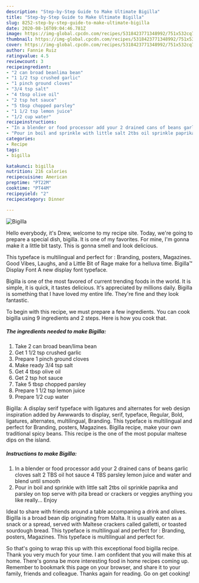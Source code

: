 ```yaml
---
description: "Step-by-Step Guide to Make Ultimate Bigilla"
title: "Step-by-Step Guide to Make Ultimate Bigilla"
slug: 8252-step-by-step-guide-to-make-ultimate-bigilla
date: 2020-08-16T09:04:46.781Z
image: https://img-global.cpcdn.com/recipes/5318423771348992/751x532cq70/bigilla-recipe-main-photo.jpg
thumbnail: https://img-global.cpcdn.com/recipes/5318423771348992/751x532cq70/bigilla-recipe-main-photo.jpg
cover: https://img-global.cpcdn.com/recipes/5318423771348992/751x532cq70/bigilla-recipe-main-photo.jpg
author: Fannie Ruiz
ratingvalue: 4.5
reviewcount: 3
recipeingredient:
- "2 can broad beanlima bean"
- "1 1/2 tsp crushed garlic"
- "1 pinch ground cloves"
- "3/4 tsp salt"
- "4 tbsp olive oil"
- "2 tsp hot sauce"
- "5 tbsp chopped parsley"
- "1 1/2 tsp lemon juice"
- "1/2 cup water"
recipeinstructions:
- "In a blender or food processor add your 2 drained cans of beans garlic cloves salt 2 TBS oil hot sauce 4 TBS parsley lemon juice and water and blend until smooth"
- "Pour in boil and sprinkle with little salt 2tbs oil sprinkle paprika and parsley on top serve with pita bread or crackers or veggies anything you like really... Enjoy"
categories:
- Recipe
tags:
- bigilla

katakunci: bigilla 
nutrition: 216 calories
recipecuisine: American
preptime: "PT22M"
cooktime: "PT44M"
recipeyield: "2"
recipecategory: Dinner

---
```



![Bigilla](https://img-global.cpcdn.com/recipes/5318423771348992/751x532cq70/bigilla-recipe-main-photo.jpg)

Hello everybody, it's Drew, welcome to my recipe site. Today, we're going to prepare a special dish, bigilla. It is one of my favorites. For mine, I'm gonna make it a little bit tasty. This is gonna smell and look delicious.

This typeface is multilingual and perfect for : Branding, posters, Magazines. Good Vibes, Laughs, and a Little Bit of Rage make for a helluva time. Bigilla™ Display Font A new display font typeface.

Bigilla is one of the most favored of current trending foods in the world. It is simple, it is quick, it tastes delicious. It's appreciated by millions daily. Bigilla is something that I have loved my entire life. They're fine and they look fantastic.


To begin with this recipe, we must prepare a few ingredients. You can cook bigilla using 9 ingredients and 2 steps. Here is how you cook that.

<!--inarticleads1-->

##### The ingredients needed to make Bigilla:

1. Take 2 can broad bean/lima bean
1. Get 1 1/2 tsp crushed garlic
1. Prepare 1 pinch ground cloves
1. Make ready 3/4 tsp salt
1. Get 4 tbsp olive oil
1. Get 2 tsp hot sauce
1. Take 5 tbsp chopped parsley
1. Prepare 1 1/2 tsp lemon juice
1. Prepare 1/2 cup water


Bigilla: A display serif typeface with ligatures and alternates for web design inspiration added by Awwwards to display, serif, typeface, Regular, Bold, ligatures, alternates, multilingual, Branding. This typeface is multilingual and perfect for Branding, posters, Magazines. Bigilla recipe, make your own traditional spicy beans. This recipe is the one of the most popular maltese dips on the island. 

<!--inarticleads2-->

##### Instructions to make Bigilla:

1. In a blender or food processor add your 2 drained cans of beans garlic cloves salt 2 TBS oil hot sauce 4 TBS parsley lemon juice and water and blend until smooth
1. Pour in boil and sprinkle with little salt 2tbs oil sprinkle paprika and parsley on top serve with pita bread or crackers or veggies anything you like really... Enjoy


Ideal to share with friends around a table accompaning a drink and olives. Bigilla is a broad bean dip originating from Malta. It is usually eaten as a snack or a spread, served with Maltese crackers called galletti, or toasted sourdough bread. This typeface is multilingual and perfect for : Branding, posters, Magazines. This typeface is multilingual and perfect for. 

So that's going to wrap this up with this exceptional food bigilla recipe. Thank you very much for your time. I am confident that you will make this at home. There's gonna be more interesting food in home recipes coming up. Remember to bookmark this page on your browser, and share it to your family, friends and colleague. Thanks again for reading. Go on get cooking!
